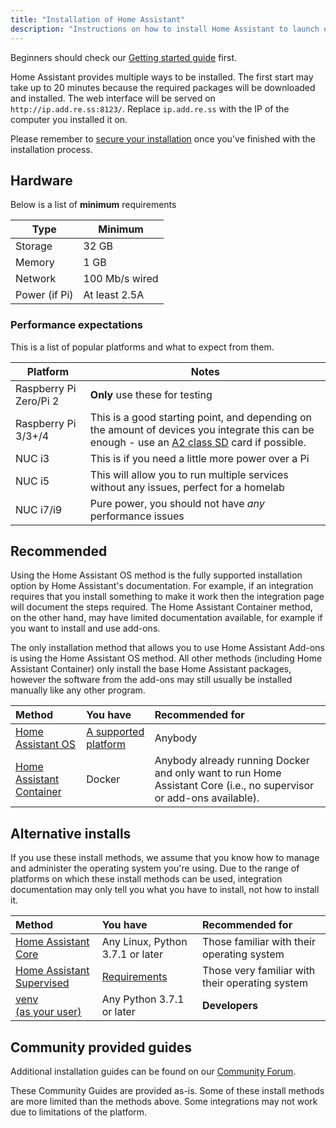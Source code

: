 ```yaml
---
title: "Installation of Home Assistant"
description: "Instructions on how to install Home Assistant to launch on start."
---
```


<div class='note'>

Beginners should check our [Getting started guide](/getting-started/) first.

</div>

Home Assistant provides multiple ways to be installed. The first start may take up to 20 minutes because the required packages will be downloaded and installed. The web interface will be served on `http://ip.add.re.ss:8123/`. Replace `ip.add.re.ss` with the IP of the computer you installed it on.

<div class='note warning'>

  Please remember to [secure your installation](/docs/configuration/securing/) once you've finished with the installation process.

</div>

## Hardware

Below is a list of **minimum** requirements

Type | Minimum
-- | --
Storage | 32 GB
Memory | 1 GB
Network | 100 Mb/s wired
Power (if Pi) | At least 2.5A

### Performance expectations

This is a list of popular platforms and what to expect from them.

Platform | Notes
-- | --
Raspberry Pi Zero/Pi 2 | **Only** use these for testing
Raspberry Pi 3/3+/4 | This is a good starting point, and depending on the amount of devices you integrate this can be enough - use an [A2 class SD](https://amzn.to/2X0Z2di) card if possible.
NUC i3 | This is if you need a little more power over a Pi
NUC i5 | This will allow you to run multiple services without any issues, perfect for a homelab
NUC i7/i9 | Pure power, you should not have *any* performance issues

## Recommended

Using the Home Assistant OS method is the fully supported installation option by Home Assistant's documentation. For example, if an integration requires that you install something to make it work then the integration page will document the steps required. The Home Assistant Container method, on the other hand, may have limited documentation available, for example if you want to install and use add-ons.

<div class='note'>

The only installation method that allows you to use Home Assistant Add-ons is using the Home Assistant OS method. All other methods (including Home Assistant Container) only install the base Home Assistant packages, however the software from the add-ons may still usually be installed manually like any other program.

</div>

**Method**|**You have**|**Recommended for**
:-----|:-----|:-----
[Home Assistant OS](/hassio/installation/)|[A supported platform](/hassio/installation/)|Anybody
[Home Assistant Container](/docs/installation/docker/)|Docker|Anybody already running Docker and only want to run Home Assistant Core (i.e., no supervisor or add-ons available).

## Alternative installs

If you use these install methods, we assume that you know how to manage and administer the operating system you're using. Due to the range of platforms on which these install methods can be used, integration documentation may only tell you what you have to install, not how to install it.

**Method**|**You have**|**Recommended for**
:-----|:-----|:-----
[Home Assistant Core](/docs/installation/raspberry-pi/)|Any Linux, Python 3.7.1 or later|Those familiar with their operating system
[Home Assistant Supervised](https://github.com/home-assistant/supervised-installer) | [Requirements](https://github.com/home-assistant/architecture/blob/master/adr/0014-home-assistant-supervised.md#supported-operating-system-system-dependencies-and-versions) | Those very familiar with their operating system
[venv<BR>(as your user)](/docs/installation/virtualenv/)|Any Python 3.7.1 or later|**Developers**

## Community provided guides

Additional installation guides can be found on our [Community Forum](https://community.home-assistant.io/tags/c/community-guides/51/installation).

These Community Guides are provided as-is. Some of these install methods are more limited than the methods above. Some integrations may not work due to limitations of the platform.
